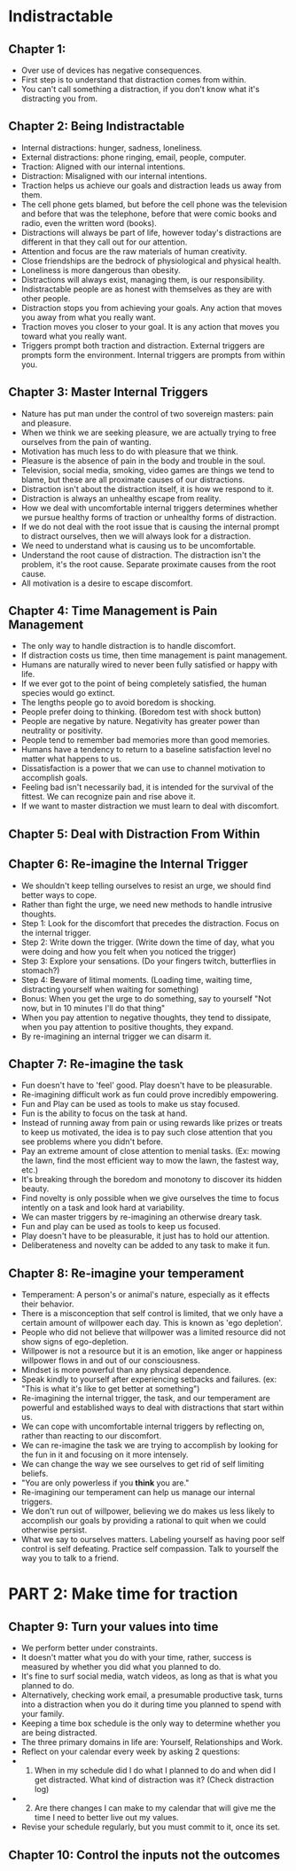 # Indistractable

## Chapter 1: 
* Over use of devices has negative consequences.
* First step is to understand that distraction comes from within.
* You can't call something a distraction, if you don't know what it's distracting you from.
## Chapter 2: Being Indistractable
* Internal distractions: hunger, sadness, loneliness.
* External distractions: phone ringing, email, people, computer.
* Traction: Aligned with our internal intentions.
* Distraction: Misaligned with our internal intentions.
* Traction helps us achieve our goals and distraction leads us away from them.
* The cell phone gets blamed, but before the cell phone was the television and before that was the telephone, before that were comic books and radio, even the written word (books).
* Distractions will always be part of life, however today's distractions are different in that they call out for our attention.
* Attention and focus are the raw materials of human creativity.
* Close friendships are the bedrock of physiological and physical health.
* Loneliness is more dangerous than obesity.
* Distractions will always exist, managing them, is our responsibility.
* Indistractable people are as honest with themselves as they are with other people.
* Distraction stops you from achieving your goals. Any action that moves you away from what you really want.
* Traction moves you closer to your goal. It is any action that moves you toward what you really want.
* Triggers prompt both traction and distraction. External triggers are prompts form the environment. Internal triggers are prompts from within you.
## Chapter 3: Master Internal Triggers
* Nature has put man under the control of two sovereign masters: pain and pleasure.
* When we think we are seeking pleasure, we are actually trying to free ourselves from the pain of wanting.
* Motivation has much less to do with pleasure that we think.
* Pleasure is the absence of pain in the body and trouble in the soul.
* Television, social media, smoking, video games are things we tend to blame, but these are all proximate causes of our distractions.
* Distraction isn't about the distraction itself, it is how we respond to it.
* Distraction is always an unhealthy escape from reality.
* How we deal with uncomfortable internal triggers determines whether we pursue healthy forms of traction or unhealthy forms of distraction.
* If we do not deal with the root issue that is causing the internal prompt to distract ourselves, then we will always look for a distraction.
* We need to understand what is causing us to be uncomfortable.
* Understand the root cause of distraction. The distraction isn't the problem, it's the root cause. Separate proximate causes from the root cause.
* All motivation is a desire to escape discomfort.
## Chapter 4: Time Management is Pain Management
* The only way to handle distraction is to handle discomfort.
* If distraction costs us time, then time management is paint management.
* Humans are naturally wired to never been fully satisfied or happy with life.
* If we ever got to the point of being completely satisfied, the human species would go extinct.
* The lengths people go to avoid boredom is shocking.
* People prefer doing to thinking. (Boredom test with shock button)
* People are negative by nature. Negativity has greater power than neutrality or positivity.
* People tend to remember bad memories more than good memories.
* Humans have a tendency to return to a baseline satisfaction level no matter what happens to us.
* Dissatisfaction is a power that we can use to channel motivation to accomplish goals.
* Feeling bad isn't necessarily bad, it is intended for the survival of the fittest. We can recognize pain and rise above it.
* If we want to master distraction we must learn to deal with discomfort.
## Chapter 5: Deal with Distraction From Within
## Chapter 6: Re-imagine the Internal Trigger
* We shouldn't keep telling ourselves to resist an urge, we should find better ways to cope.
* Rather than fight the urge, we need new methods to handle intrusive thoughts.
* Step 1: Look for the discomfort that precedes the distraction. Focus on the internal trigger.
* Step 2: Write down the trigger. (Write down the time of day, what you were doing and how you felt when you noticed the trigger)
* Step 3: Explore your sensations. (Do your fingers twitch, butterflies in stomach?)
* Step 4: Beware of litimal moments. (Loading time, waiting time, distracting yourself when waiting for something)
* Bonus: When you get the urge to do something, say to yourself "Not now, but in 10 minutes I'll do that thing"
* When you pay attention to negative thoughts, they tend to dissipate, when you pay attention to positive thoughts, they expand.
* By re-imagining an internal trigger we can disarm it.
## Chapter 7: Re-imagine the task
* Fun doesn't have to 'feel' good. Play doesn't have to be pleasurable.
* Re-imagining difficult work as fun could prove incredibly empowering.
* Fun and Play can be used as tools to make us stay focused.
* Fun is the ability to focus on the task at hand.
* Instead of running away from pain or using rewards like prizes or treats to keep us motivated, the idea is to pay such close attention that you see problems where you didn't before.
* Pay an extreme amount of close attention to menial tasks. (Ex: mowing the lawn, find the most efficient way to mow the lawn, the fastest way, etc.)
* It's breaking through the boredom and monotony to discover its hidden beauty.
* Find novelty is only possible when we give ourselves the time to focus intently on a task and look hard at variability.
* We can master triggers by re-imagining an otherwise dreary task.
* Fun and play can be used as tools to keep us focused.
* Play doesn't have to be pleasurable, it just has to hold our attention.
* Deliberateness and novelty can be added to any task to make it fun.
## Chapter 8: Re-imagine your temperament
* Temperament: A person's or animal's nature, especially as it effects their behavior.
* There is a misconception that self control is limited, that we only have a certain amount of willpower each day. This is known as 'ego depletion'.
* People who did not believe that willpower was a limited resource did not show signs of ego-depletion.
* Willpower is not a resource but it is an emotion, like anger or happiness willpower flows in and out of our consciousness.
* Mindset is more powerful than any physical dependence.
* Speak kindly to yourself after experiencing setbacks and failures. (ex: "This is what it's like to get better at something")
* Re-imagining the internal trigger, the task, and our temperament are powerful and established ways to deal with distractions that start within us.
* We can cope with uncomfortable internal triggers by reflecting on, rather than reacting to our discomfort.
* We can re-imagine the task we are trying to accomplish by looking for the fun in it and focusing on it more intensely.
* We can change the way we see ourselves to get rid of self limiting beliefs.
* "You are only powerless if you **think** you are."
* Re-imagining our temperament can help us manage our internal triggers.
* We don't run out of willpower, believing we do makes us less likely to accomplish our goals by providing a rational to quit when we could otherwise persist.
* What we say to ourselves matters. Labeling yourself as having poor self control is self defeating. Practice self compassion. Talk to yourself the way you to talk to a friend.
# PART 2: Make time for traction
## Chapter 9: Turn your values into time
* We perform better under constraints.
* It doesn't matter what you do with your time, rather, success is measured by whether you did what you planned to do.
* It's fine to surf social media, watch videos, as long as that is what you planned to do.
* Alternatively, checking work email, a presumable productive task, turns into a distraction when you do it during time you planned to spend with your family.
* Keeping a time box schedule is the only way to determine whether you are being distracted.
* The three primary domains in life are: Yourself, Relationships and Work.
* Reflect on your calendar every week by asking 2 questions:
* 1. When in my schedule did I do what I planned to do and when did I get distracted. What kind of distraction was it? (Check distraction log)
* 2. Are there changes I can make to my calendar that will give me the time I need to better live out my values.
* Revise your schedule regularly, but you must commit to it, once its set.
## Chapter 10: Control the inputs not the outcomes